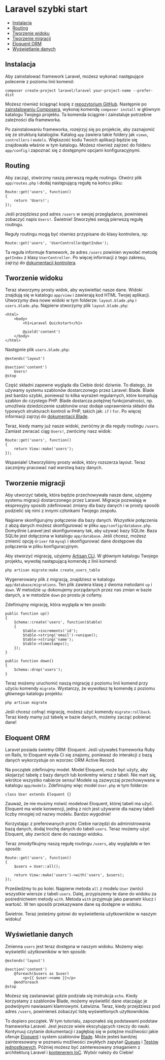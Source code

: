 # Laravel szybki start

- [Instalacja](#installation)
- [Routing](#routing)
- [Tworzenie widoku](#creating-a-view)
- [Tworzenie migracji](#creating-a-migration)
- [Eloquent ORM](#eloquent-orm)
- [Wyświetlanie danych](#displaying-data)

<a name="installation"></a>
## Instalacja

Aby zainstalować framework Laravel, możesz wykonać następujące polecenie z poziomu linii komend:

	composer create-project laravel/laravel your-project-name --prefer-dist

Możesz również ściągnąć kopię z [repozytorium GitHub](https://github.com/laravel/laravel/archive/master.zip). Następnie po [zainstalowaniu Composera](http://getcomposer.org), wykonaj komendę `composer install` w głównym katalogu Twojego projektu. Ta komenda ściągnie i zainstaluje potrzebne zależności dla frameworka.

Po zainstalowaniu frameworka, rozejrzyj się po projekcie, aby zaznajomić się ze strukturą katalogów. Katalog `app` zawiera takie foldery jak `views`, `controllers` i `models`. Większość kodu Twoich aplikacji będzie się znajdowała właśnie w tym katalogu. Możesz również zajrzeć do folderu `app/config` i zapoznać się z dostępnymi opcjami konfiguracyjnymi.

<a name="routing"></a>
## Routing

Aby zacząć, stwórzmy naszą pierwszą regułę routingu. Otwórz plik `app/routes.php` i dodaj następującą regułę na końcu pliku:

	Route::get('users', function()
	{
		return 'Users!';
	});

Jeśli przejdziesz pod adres `/users` w swojej przeglądarce, powinieneś zobaczyć napis `Users!`. Świetnie! Stworzyłeś swoją pierwszą regułę routingu.

Reguły routingu mogą być równiez przypisane do klasy kontrolera, np:

	Route::get('users', 'UserController@getIndex');

Ta reguła informuje framework, że adres `/users` powinien wywołać metodę `getIndex` z klasy `UserController`. Po więcej informacji z tego zakresu, zajrzyj do [dokumentacji kontrolera](/docs/controllers).

<a name="creating-a-view"></a>
## Tworzenie widoku

Teraz stworzymy prosty widok, aby wyświetlać nasze dane. Widoki znajdują się w katalogu `app/view` i zawierają kod HTML Twojej aplikacji. Utworzymy dwa nowe widoki w tym folderze: `layout.blade.php` i `users.blade.php`. Najpierw stworzymy plik `layout.blade.php`:

	<html>
		<body>
			<h1>Laravel Quickstart</h1>

			@yield('content')
		</body>
	</html>

Następnie plik `users.blade.php`:

	@extends('layout')

	@section('content')
		Users!
	@stop

Część składni zapewne wygląda dla Ciebie dość dziwnie. To dlatego, że używamy systemu szablonów dostarczonego przez Laravel: Blade. Blade jest bardzo szybki, ponieważ to kilka wyrażeń regularnych, które kompilują szablon do czystego PHP. Blade dostarcza potężnej funkcjonalności, np. umożliwia dziedziczenie szablonów oraz dodaje usprawnienia składni dla typowych strukturach kontroli w PHP, takich jak: `if` i `for`. Po więcej informacji zajrzyj do [dokumentacji Blade](/docs/templates).

Teraz, kiedy mamy już nasze widoki, zwróćmy je dla reguły routingu  `/users`. Zamiast zwracać ciąg `Users!`, zwrócimy nasz widok:

	Route::get('users', function()
	{
		return View::make('users');
	});

Wspaniale! Utworzyliśmy prosty widok, który rozszerza layout. Teraz zacznijmy pracować nad warstwą bazy danych.

<a name="creating-a-migration"></a>
## Tworzenie migracji

Aby utworzyć tabelę, która będzie przechowywała nasze dane, użyjemy systemu migracji dostarczonego przez Laravel. Migracje pozwalają w ekspresyjny sposób zdefiniować zmiany dla bazy danych i w prosty sposób podzielić się nimi z innymi członkami Twojego zespołu.

Najpierw skonfigurujmy połączenie dla bazy danych. Wszystkie połączenia z abzą danych możesz skonfigurować w pliku `app/config/database.php`. Domyślnie Laravel jest skonfigurowany tak, aby używać bazy SQLite. Baza SQLite jest dołączona w katalogu `app/database`. Jeśli chcesz, możesz zmienić opcję `driver` na `mysql` i skonfigurować dane dostępowe dla połączenia w pliku konfiguracyjnym.

Aby stworzyć migrację, użyjemy [Artisan CLI](/docs/artisan). W głównym katalogu Twojego projektu, wywołaj następującą komendę z linii komend:

	php artisan migrate:make create_users_table

Wygenerowany plik z migracją, znajdziesz w katalogu `app/database/migrations`. Ten plik zawiera klasę z dwoma metodami `up` i `down`. W metodzie `up` dokonujemy porządanych przez nas zmian w bazie danych, a w metodzie `down` po prostu je cofamy.

Zdefiniujmy migrację, która wygląda w ten posób:

	public function up()
	{
		Schema::create('users', function($table)
		{
			$table->increments('id');
			$table->string('email')->unique();
			$table->string('name');
			$table->timestamps();
		});
	}

	public function down()
	{
		Schema::drop('users');
	}

Teraz możemy uruchomić naszą migrację z poziomu linii komend przy użyciu komendy `migrate`. Wystarczy, że wywołasz tę komendę z poziomu głównego katalogu projektu:

	php artisan migrate

Jeśli chcesz cofnąć migrację, możesz użyć komendy `migrate:rollback`. Teraz kiedy mamy już tabelę w bazie danych, możemy zacząć pobierać dane!

<a name="eloquent-orm"></a>
## Eloquent ORM

Laravel posiada świetny ORM: Eloquent. Jeśli używałeś frameworka Ruby on Rails, to Eloquent wyda Ci się znajomy, ponieważ do interakcji z bazą danych wykorzystuje on wzorzec ORM Active Record.

Na początek zdefiniujmy model. Model Eloquent, może być użyty, aby skojarzyć tabelę z bazy danych lub konkretny wiersz z tabeli. Nie mart się, wkrótce wszystko nabierze sensu! Modele są zazwyczaj przechowywane w katalogu `app/models`. Zdefiniujmy więc model `User.php` w tym folderze:

	class User extends Eloquent {}

Zauważ, że nie musimy mówić modelowi Eloquent, której tabeli ma użyć. Eloquent ma wiele konwencji, jedną z nich jest używanie dla nazwy tabeli liczby mnogiej od nazwy modelu. Bardzo wygodnie!

Korzystając z preferowanych przez Ciebie narzędzi do administrowania bazą danych, dodaj trochę danych do tabeli `users`. Teraz możemy użyć Eloquent, aby zwrócić dane do naszego widoku.

Teraz zmodyfikujmy naszą regułę routingu `/users`, aby wyglądała w ten sposób:

	Route::get('users', function()
	{
		$users = User::all();

		return View::make('users')->with('users', $users);
	});

Prześledźmy to po kolei. Najpierw metoda `all` z modelu `User` zwróci wszystkie wiersze z tabeli `users`. Dalej, przypiszemy te dane do widoku za pośrednictwem metody `with`. Metoda `with` przyjmuje jako parametr klucz i wartość. W ten sposób przekazywane dane są dostępne w widoku.

Świetnie. Teraz jesteśmy gotowi do wyświetlenia użytkowników w naszym widoku!

<a name="displaying-data"></a>
## Wyświetlanie danych

Zmienna `users` jest teraz dostępna w naszym widoku. Możemy więc wyświetlić użytkowników w ten sposób:

	@extends('layout')

	@section('content')
		@foreach($users as $user)
			<p>{{ $user->name }}</p>
		@endforeach
	@stop

Możesz się zastanawiać gdzie podziała się instrukcja `echo`. Kiedy korzystamy z szablonów Blade, możemy wyświetlić dane otaczając je podwójnymi nawiasami klamrowymi. Łatwizna. Teraz, kiedy przejdziesz pod adres `/users`, powinieneś zobaczyć listę wyświetlonych użytkowników.

To dopiero początek. W tym tutorialu, zapoznałeś się podstawami podstaw frameworka Laravel. Jest jeszcze wiele ekscytujących rzeczy do nauki. Kontynuuj czytanie dokumentacji i zagłębiaj się w potężne możliwości jakie oferuje [Eloquent](/docs/eloquent) i system szablonów [Blade](/docs/templates). Może jesteś bardziej zainteresowany w poznaniu możliwości zwykłych zapytań [Queues](/docs/queues) i [Testów jednostkowych](/docs/testing). Później możesz być zainteresowany zmaganiem z architekturą Laravel i [kontenerem IoC](/docs/ioc). Wybór należy do Ciebie!
